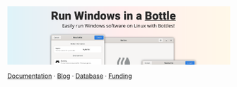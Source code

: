 ![Bottles - Run Windows in a Bottle](https://github.com/bottlesdevs/.github/blob/main/cover.png) 

[Documentation](https://docs.usebottles.com/) · [Blog](https://usebottles.com/blog/) · [Database](https://usebottles.com/database/) · [Funding](https://usebottles.com/funding/)
